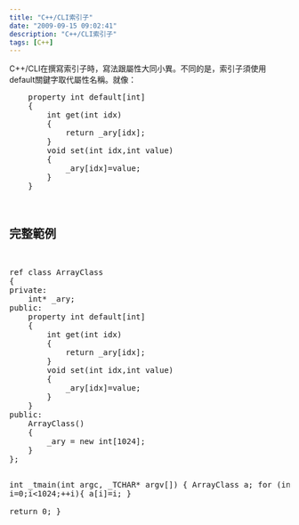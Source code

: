 ```yaml
---
title: "C++/CLI索引子"
date: "2009-09-15 09:02:41"
description: "C++/CLI索引子"
tags: [C++]
---
```


<p>
	C++/CLI在撰寫索引子時，寫法跟屬性大同小異。不同的是，索引子須使用default關鍵字取代屬性名稱。就像：</p>
<div class="wlWriterEditableSmartContent" id="scid:812469c5-0cb0-4c63-8c15-c81123a09de7:6d097ad9-5030-4720-a1ae-bd3af37c6c92" style="padding-bottom: 0px; margin: 0px; padding-left: 0px; padding-right: 0px; display: inline; float: none; padding-top: 0px">
	<pre class="c:nocontrols" name="code">
	property int default[int]
	{
		int get(int idx)
		{
			return _ary[idx];
		}
		void set(int idx,int value)
		{			
			_ary[idx]=value;
		}
	}</pre>
</div>
<p>
	 </p>
<h2>
	完整範例</h2>
<p>
	 </p>
<div class="wlWriterEditableSmartContent" id="scid:812469c5-0cb0-4c63-8c15-c81123a09de7:7c3ab4b1-478c-4606-b3d5-c1f178157024" style="padding-bottom: 0px; margin: 0px; padding-left: 0px; padding-right: 0px; display: inline; float: none; padding-top: 0px">
	<pre class="c:nocontrols" name="code">
ref class ArrayClass
{
private:
	int* _ary;
public:
	property int default[int]
	{
		int get(int idx)
		{
			return _ary[idx];
		}
		void set(int idx,int value)
		{			
			_ary[idx]=value;
		}
	}
public:
	ArrayClass()
	{
		_ary = new int[1024];
	}
};



int _tmain(int argc, _TCHAR* argv[])
{
	ArrayClass a;
	for (int i=0;i&lt;1024;++i){
		a[i]=i;
	}	
	return 0;
}
</pre>
</div>
